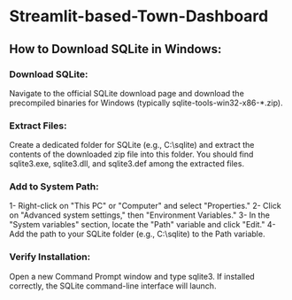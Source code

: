 ﻿# Streamlit-based-Town-Dashboard


## How to Download SQLite in Windows:
### Download SQLite:
Navigate to the official SQLite download page and download the precompiled binaries for Windows (typically sqlite-tools-win32-x86-*.zip).
### Extract Files:
Create a dedicated folder for SQLite (e.g., C:\sqlite) and extract the contents of the downloaded zip file into this folder. You should find sqlite3.exe, sqlite3.dll, and sqlite3.def among the extracted files.
### Add to System Path:
  1- Right-click on "This PC" or "Computer" and select "Properties." 
  2- Click on "Advanced system settings," then "Environment Variables."
  3- In the "System variables" section, locate the "Path" variable and click "Edit." 
  4- Add the path to your SQLite folder (e.g., C:\sqlite) to the Path variable.
### Verify Installation:
Open a new Command Prompt window and type sqlite3. If installed correctly, the SQLite command-line interface will launch. 

